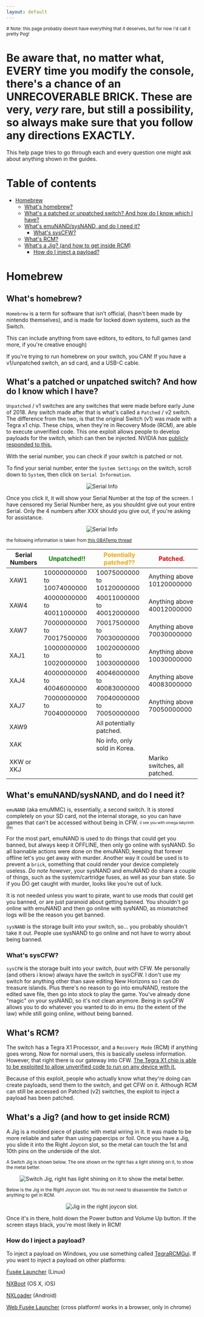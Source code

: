 ```yaml
---
layout: default
---
```


<sub># Note: this page probably doesnt have everything that it deserves, but for now i'd call it pretty Pog!</sub>

# **Be aware that, no matter what, EVERY time you modify the console, there's a chance of an UNRECOVERABLE BRICK.** These are very, *very* rare, but still a possibility, so always make sure that you follow any directions EXACTLY.

This help page tries to go through each and every question one might ask about anything shown in the guides.

# Table of contents

- [Homebrew](#homebrew)
  - [What's homebrew?](#whats-homebrew)
  - [What's a patched or unpatched switch? And how do I know which I have?](#whats-a-patched-or-unpatched-switch-and-how-do-i-know-which-i-have)
  - [What's emuNAND/sysNAND, and do I need it?](#whats-emunandsysnand-and-do-i-need-it)
    - [What's sysCFW?](#whats-syscfw)
  - [What's RCM?](#whats-rcm)
  - [What's a Jig? (and how to get inside RCM)](#whats-a-jig-and-how-to-get-inside-rcm)
    - [How do I inject a payload?](#how-do-i-inject-a-payload)

# Homebrew
## What's homebrew?

`Homebrew` is a term for software that isn't official, (hasn't been made by nintendo themselves), and is made for locked down systems, such as the Switch.

This can include anything from save editors, to editors, to full games (and more, if you're creative enough)

If you're trying to run homebrew on your switch, you CAN! If you have a v1/unpatched switch, an sd card, and a USB-C cable.

## What's a patched or unpatched switch? And how do I know which I have?
`Unpatched` / v1 switches are any switches that were made before early June of 2018. Any switch made after that is what's called a `Patched` / v2 switch. The difference from the two, is that the original Switch (v1) was made with a Tegra x1 chip. These chips, when they're in Recovery Mode (RCM), are able to execute unverified code. This one exploit allows people to develop payloads for the switch, which can then be injected. NVIDIA *has* [publicly responded to this.](https://nvidia.custhelp.com/app/answers/detail/a_id/4660/~/security-notice%3A-nvidia-tegra-rcm-vulnerability)

With the serial number, you can check if your switch is patched or not.

To find your serial number, enter the `System Settings` on the switch, scroll down to `System`, then click on `Serial Information`.
<p align="center">
  <img src="./assets/images/SerialInformation1.jpg" alt="Serial Info"/>
</p>

Once you click it, it will show your Serial Number at the top of the screen. I have censored my Serial Number here, as you shouldnt give out your entire Serial. Only the 4 numbers after XXX should you give out, if you're asking for assistance.
<p align="center">
  <img src="./assets/images/SerialInformation2.jpg" alt="Serial Info"/>
</p>


<sup>the following information is taken from [this GBATemp thread](https://gbatemp.net/threads/switch-informations-by-serial-number-read-the-first-post-before-asking-questions.481215/)</sup>

| Serial Numbers | <span style="color:green">Unpatched!!</span>                | <span style="color:orange">Potentially patched??</span>        | <span style="color:red">Patched.</span>                      |
|----------------|----------------------------|------------------------------|-------------------------------|
| XAW1           | 10000000000 to 10074000000 | 10075000000 to 10120000000   | Anything above 10120000000    |
| XAW4           | 40000000000 to 40011000000 | 40011000000 to 40012000000   | Anything above 40012000000    |
| XAW7           | 70000000000 to 70017500000 | 70017500000 to 70030000000   | Anything above 70030000000    |
| XAJ1           | 10000000000 to 10020000000 | 10020000000 to 10030000000   | Anything above 10030000000    |
| XAJ4           | 40000000000 to 40046000000 | 40046000000 to 40083000000   | Anything above 40083000000    |
| XAJ7           | 70000000000 to 70040000000 | 70040000000 to 70050000000   | Anything above 70050000000    |
| XAW9           |                            | All potentially patched.     |                               |
| XAK            |                            | No info, only sold in Korea. |                               |
| XKW or XKJ     |                            |                              | Mariko switches, all patched. |

## What's emuNAND/sysNAND, and do I need it?
`emuNAND` (aka emuMMC) is, essentially, a second switch. It is stored completely on your SD card, not the internal storage, so you can have games that can't be accessed without being in CFW. <sub><sup>(i see you with omega labyrinth life)</sup></sub>

For the most part, emuNAND is used to do things that could get you banned, but always keep it OFFLINE, then only go online with sysNAND. So all bannable actions were done on the emuNAND, keeping that forever offline let's you get away with murder. Another way it could be used is to prevent a `brick`, something that could render your device completely useless. *Do note however*, your sysNAND and emuNAND do share a couple of things, such as the system/cartridge fuses, as well as your ban state. So if you DO get caught with murder, looks like you're out of luck.

It is not needed unless you want to pirate, want to use mods that could get you banned, or are just paranoid about getting banned. You shouldn't go online with emuNAND and then go online with sysNAND, as mismatched logs will be the reason you get banned.

`sysNAND` is the storage built into your switch, so... you probably shouldn't take it out. People use sysNAND to go online and not have to worry about being banned.

### What's sysCFW?
`sysCFW` is the storage built into your switch, *buut* with CFW. Me personally (and others i know) always have the switch in sysCFW. I don't use my switch for anything other than save editing New Horizons so I can do treasure islands. Plus there's no reason to go into emuNAND, restore the edited save file, then go into stock to play the game. You've already done "magic" on your sysNAND, so it's not clean anymore. Being in sysCFW allows you to do whatever you wanted to do in emu (to the extent of the law) while still going online, without being banned.

## What's RCM?

The switch has a Tegra X1 Processor, and a `Recovery Mode` (RCM) if anything goes wrong. Now for normal users, this is basically useless information. However, that right there is our gateway into CFW. [The Tegra X1 chip is able to be exploited to allow unverified code to run on any device with it.](https://nvidia.custhelp.com/app/answers/detail/a_id/4660/~/security-notice%3A-nvidia-tegra-rcm-vulnerability)

Because of this exploit, people who actually know what they're doing can create payloads, send them to the switch, and get CFW on it. Although RCM can still be accessed on Patched (v2) switches, the exploit to inject a payload has been patched.

## What's a Jig? (and how to get inside RCM)

A Jig is a molded piece of plastic with metal wiring in it. It was made to be more reliable and safer than using papercips or foil. Once you have a Jig, you slide it into the Right Joycon slot, so the metal can touch the 1st and 10th pins on the underside of the slot.  

<sub>A Switch Jig is shown below. The one shown on the right has a light shining on it, to show the metal better.</sub>
<p align="center">
  <img src="./assets/images/hbrew/SwitchJigSbS.jpg" alt="Switch Jig, right has light shining on it to show the metal better."/>
</p>

<sub>Below is the Jig in the Right Joycon slot. You do not need to disassemble the Switch or anything to get in RCM.</sub>


<p align="center">
  <img src="./assets/images/hbrew/JiggyintheThingy.jpg" alt="Jig in the right joycon slot."/>
</p>

Once it's in there, hold down the Power button and Volume Up button. If the screen stays black, you're most likely in RCM!

### How do I inject a payload?

To inject a payload on Windows, you use something called [TegraRCMGui](https://github.com/eliboa/TegraRcmGUI/releases). 
If you want to inject a payload on other platforms:

[Fusée Launcher](https://github.com/Qyriad/fusee-launcher) (Linux)

[NXBoot](https://mologie.github.io/nxboot/) (OS X, iOS)

[NXLoader](https://github.com/DavidBuchanan314/NXLoader) (Android)

[Web Fusée Launcher](https://fusee-gelee.firebaseapp.com/) (cross platform! works in a browser, only in chrome)
